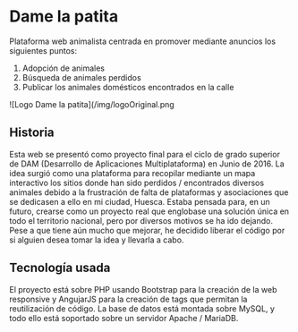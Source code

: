 # Dame la patita
Plataforma web animalista centrada en promover mediante anuncios los siguientes puntos:
1. Adopción de animales
2. Búsqueda de animales perdidos
3. Publicar los animales domésticos encontrados en la calle

![Logo Dame la patita](/img/logoOriginal.png
## Historia
Esta web se presentó como proyecto final para el ciclo de grado superior de DAM (Desarrollo de Aplicaciones Multiplataforma) en Junio de 2016.
La idea surgió como una plataforma para recopilar mediante un mapa interactivo los sitios donde han sido perdidos / encontrados diversos animales debido a la frustración de falta de plataformas y asociaciones que se dedicasen a ello en mi ciudad, Huesca.
Estaba pensada para, en un futuro, crearse como un proyecto real que englobase una solución única en todo el territorio nacional, pero por diversos motivos se ha ido dejando.
Pese a que tiene aún mucho que mejorar, he decidido liberar el código por si alguien desea tomar la idea y llevarla a cabo.

## Tecnología usada
El proyecto está sobre PHP usando Bootstrap para la creación de la web responsive y AngujarJS para la creación de tags que permitan la reutilización de código. La base de datos está montada sobre MySQL, y todo ello está soportado sobre un servidor Apache / MariaDB.
